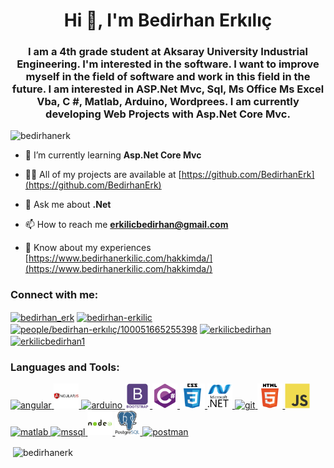 <h1 align="center">Hi 👋, I'm Bedirhan Erkılıç</h1>
<h3 align="center">I am a 4th grade student at Aksaray University Industrial Engineering. I'm interested in the software. I want to improve myself in the field of software and work in this field in the future. I am interested in ASP.Net Mvc, Sql, Ms Office Ms Excel Vba, C #, Matlab, Arduino, Wordprees. I am currently developing Web Projects with Asp.Net Core Mvc.</h3>

<p align="left"> <img src="https://komarev.com/ghpvc/?username=bedirhanerk&label=Profile%20views&color=0e75b6&style=flat" alt="bedirhanerk" /> </p>

- 🌱 I’m currently learning **Asp.Net Core Mvc**

- 👨‍💻 All of my projects are available at [https://github.com/BedirhanErk](https://github.com/BedirhanErk)

- 💬 Ask me about **.Net**

- 📫 How to reach me **erkilicbedirhan@gmail.com**

- 📄 Know about my experiences [https://www.bedirhanerkilic.com/hakkimda/](https://www.bedirhanerkilic.com/hakkimda/)

<h3 align="left">Connect with me:</h3>
<p align="left">
<a href="https://twitter.com/bedirhan_erk" target="blank"><img align="center" src="https://raw.githubusercontent.com/rahuldkjain/github-profile-readme-generator/master/src/images/icons/Social/twitter.svg" alt="bedirhan_erk" height="30" width="40" /></a>
<a href="https://linkedin.com/in/bedirhan-erkilic" target="blank"><img align="center" src="https://raw.githubusercontent.com/rahuldkjain/github-profile-readme-generator/master/src/images/icons/Social/linked-in-alt.svg" alt="bedirhan-erkilic" height="30" width="40" /></a>
<a href="https://fb.com/people/bedirhan-erkılıç/100051665255398" target="blank"><img align="center" src="https://raw.githubusercontent.com/rahuldkjain/github-profile-readme-generator/master/src/images/icons/Social/facebook.svg" alt="people/bedirhan-erkılıç/100051665255398" height="30" width="40" /></a>
<a href="https://instagram.com/erkilicbedirhan" target="blank"><img align="center" src="https://raw.githubusercontent.com/rahuldkjain/github-profile-readme-generator/master/src/images/icons/Social/instagram.svg" alt="erkilicbedirhan" height="30" width="40" /></a>
<a href="https://www.hackerrank.com/erkilicbedirhan1" target="blank"><img align="center" src="https://raw.githubusercontent.com/rahuldkjain/github-profile-readme-generator/master/src/images/icons/Social/hackerrank.svg" alt="erkilicbedirhan1" height="30" width="40" /></a>
</p>

<h3 align="left">Languages and Tools:</h3>
<p align="left"> <a href="https://angular.io" target="_blank"> <img src="https://angular.io/assets/images/logos/angular/angular.svg" alt="angular" width="40" height="40"/> </a> <a href="https://angular.io" target="_blank"> <img src="https://raw.githubusercontent.com/devicons/devicon/master/icons/angularjs/angularjs-original-wordmark.svg" alt="angularjs" width="40" height="40"/> </a> <a href="https://www.arduino.cc/" target="_blank"> <img src="https://cdn.worldvectorlogo.com/logos/arduino-1.svg" alt="arduino" width="40" height="40"/> </a> <a href="https://getbootstrap.com" target="_blank"> <img src="https://raw.githubusercontent.com/devicons/devicon/master/icons/bootstrap/bootstrap-plain-wordmark.svg" alt="bootstrap" width="40" height="40"/> </a> <a href="https://www.w3schools.com/cs/" target="_blank"> <img src="https://raw.githubusercontent.com/devicons/devicon/master/icons/csharp/csharp-original.svg" alt="csharp" width="40" height="40"/> </a> <a href="https://www.w3schools.com/css/" target="_blank"> <img src="https://raw.githubusercontent.com/devicons/devicon/master/icons/css3/css3-original-wordmark.svg" alt="css3" width="40" height="40"/> </a> <a href="https://dotnet.microsoft.com/" target="_blank"> <img src="https://raw.githubusercontent.com/devicons/devicon/master/icons/dot-net/dot-net-original-wordmark.svg" alt="dotnet" width="40" height="40"/> </a> <a href="https://git-scm.com/" target="_blank"> <img src="https://www.vectorlogo.zone/logos/git-scm/git-scm-icon.svg" alt="git" width="40" height="40"/> </a> <a href="https://www.w3.org/html/" target="_blank"> <img src="https://raw.githubusercontent.com/devicons/devicon/master/icons/html5/html5-original-wordmark.svg" alt="html5" width="40" height="40"/> </a> <a href="https://developer.mozilla.org/en-US/docs/Web/JavaScript" target="_blank"> <img src="https://raw.githubusercontent.com/devicons/devicon/master/icons/javascript/javascript-original.svg" alt="javascript" width="40" height="40"/> </a> <a href="https://www.mathworks.com/" target="_blank"> <img src="https://upload.wikimedia.org/wikipedia/commons/2/21/Matlab_Logo.png" alt="matlab" width="40" height="40"/> </a> <a href="https://www.microsoft.com/en-us/sql-server" target="_blank"> <img src="https://www.svgrepo.com/show/303229/microsoft-sql-server-logo.svg" alt="mssql" width="40" height="40"/> </a> <a href="https://nodejs.org" target="_blank"> <img src="https://raw.githubusercontent.com/devicons/devicon/master/icons/nodejs/nodejs-original-wordmark.svg" alt="nodejs" width="40" height="40"/> </a> <a href="https://www.postgresql.org" target="_blank"> <img src="https://raw.githubusercontent.com/devicons/devicon/master/icons/postgresql/postgresql-original-wordmark.svg" alt="postgresql" width="40" height="40"/> </a> <a href="https://postman.com" target="_blank"> <img src="https://www.vectorlogo.zone/logos/getpostman/getpostman-icon.svg" alt="postman" width="40" height="40"/> </a> </p>

<p>&nbsp;<img align="center" src="https://github-readme-stats.vercel.app/api?username=bedirhanerk&show_icons=true&locale=en" alt="bedirhanerk" /></p>
